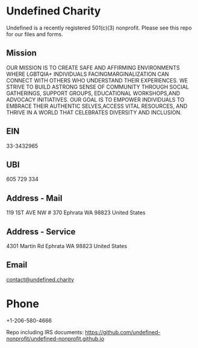 # Undefined Charity
Undefined is a recently registered 501(c)(3) nonprofit. Please see this repo for our files and forms.

## Mission
OUR MISSION IS TO CREATE SAFE AND AFFIRMING ENVIRONMENTS WHERE LGBTQIA+ INDIVIDUALS FACINGMARGINALIZATION CAN CONNECT WITH OTHERS WHO UNDERSTAND THEIR EXPERIENCES. WE STRIVE TO BUILD ASTRONG SENSE OF COMMUNITY THROUGH SOCIAL GATHERINGS, SUPPORT GROUPS, EDUCATIONAL WORKSHOPS,AND ADVOCACY INITIATIVES. OUR GOAL IS TO EMPOWER INDIVIDUALS TO EMBRACE THEIR AUTHENTIC SELVES,ACCESS VITAL RESOURCES, AND THRIVE IN A WORLD THAT CELEBRATES DIVERSITY AND INCLUSION.

## EIN
33-3432965

## UBI
605 729 334

## Address - Mail
119 1ST AVE NW # 370
Ephrata WA 98823
United States

## Address - Service
4301 Martin Rd
Ephrata WA 98823
United States

## Email
contact@undefined.charity

# Phone
+1-206-580-4666

Repo including IRS documents: https://github.com/undefined-nonprofit/undefined-nonprofit.github.io
